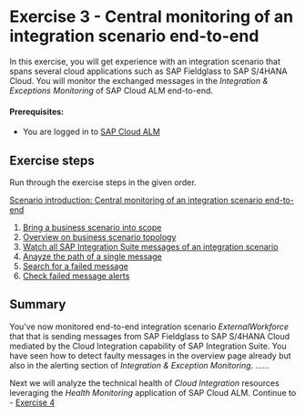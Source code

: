 # Exercise 3 - Central monitoring of an integration scenario end-to-end

In this exercise, you will get experience with an integration scenario that spans several cloud applications such as SAP Fieldglass to SAP S/4HANA Cloud. You will monitor the exchanged messages in the *Integration & Exceptions Monitoring* of SAP Cloud ALM end-to-end.

#### Prerequisites:
- You are logged in to [SAP Cloud ALM](https://teched22-cloudalm-003.eu10.alm.cloud.sap/launchpad#Shell-home)

## Exercise steps

Run through the exercise steps in the given order.

[Scenario introduction: Central monitoring of an integration scenario end-to-end](/exercises/ex3/ex30/)

1. [Bring a business scenario into scope](/exercises/ex3/ex31)
2. [Overview on business scenario topology](/exercises/ex3/ex32)
3. [Watch all SAP Integration Suite messages of an integration scenario](/exercises/ex3/ex33/)
4. [Anayze the path of a single message](/exercises/ex3/ex34)
5. [Search for a failed message](/exercises/ex3/ex35)
6. [Check failed message alerts](/exercises/ex3/ex36)

## Summary

You've now monitored end-to-end integration scenario *ExternalWorkforce* that that is sending messages from SAP Fieldglass to SAP S/4HANA Cloud mediated by the Cloud Integration capability of SAP Integration Suite. You have seen how to detect faulty messages in the overview page already but also in the alerting section of *Integration & Exception Monitoring*. ......

Next we will analyze the technical health of *Cloud Integration* resources leveraging the *Health Monitoring* application of SAP Cloud ALM. Continue to - [Exercise 4](/exercises/ex4/readme.md)
